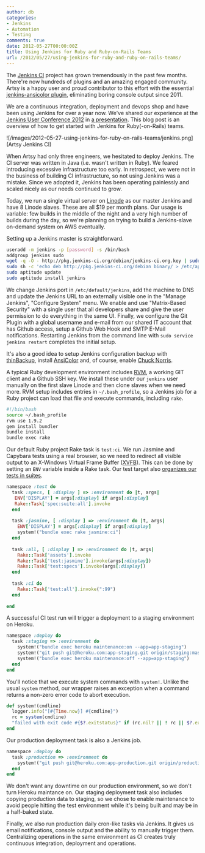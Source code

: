 ```yaml
---
author: db
categories:
- Jenkins
- Automation
- Testing
comments: true
date: 2012-05-27T00:00:00Z
title: Using Jenkins for Ruby and Ruby-on-Rails Teams
url: /2012/05/27/using-jenkins-for-ruby-and-ruby-on-rails-teams/
---
```


The [Jenkins CI](http://jenkins-ci.org) project has grown tremendously in the past few months. There're now hundreds of plugins and an amazing engaged community. Artsy is a happy user and proud contributor to this effort with the essential [jenkins-ansicolor plugin](https://wiki.jenkins-ci.org/display/JENKINS/AnsiColor+Plugin), eliminating boring console output since 2011.

We are a continuous integration, deployment and devops shop and have been using Jenkins for over a year now. We've shared our experience at the [Jenkins User Conference 2012](http://www.cloudbees.com/juc2012.cb) in [a presentation](http://www.slideshare.net/dblockdotorg/graduating-to-jenkins-ci-for-rubyonrails-teams). This blog post is an overview of how to get started with Jenkins for Ruby(-on-Rails) teams.

![/images/2012-05-27-using-jenkins-for-ruby-on-rails-teams/jenkins.png](Artsy Jenkins CI)

<!--more-->

When Artsy had only three engineers, we hesitated to deploy Jenkins. The CI server was written in Java (i.e. wasn't written in Ruby). We feared introducing excessive infrastructure too early. In retrospect, we were not in the business of building CI infrastructure, so not using Jenkins was a mistake. Since we adopted it, Jenkins has been operating painlessly and scaled nicely as our needs continued to grow.

Today, we run a single virtual server on [Linode](http://www.linode.com) as our master Jenkins and have 8 Linode slaves. These are all $19 per month plans. Our usage is variable: few builds in the middle of the night and a very high number of builds during the day, so we're planning on trying to build a Jenkins-slave on-demand system on AWS eventually.

Setting up a Jenkins master is straightforward.

``` bash
useradd -m jenkins -p [password] -s /bin/bash
addgroup jenkins sudo
wget -q -O - http://pkg.jenkins-ci.org/debian/jenkins-ci.org.key | sudo apt-key add –
sudo sh -c 'echo deb http://pkg.jenkins-ci.org/debian binary/ > /etc/apt/sources.list.d/jenkins.list'
sudo aptitude update
sudo aptitude install jenkins
```

We change Jenkins port in `/etc/default/jenkins`, add the machine to DNS and update the Jenkins URL to an externally visible one in the "Manage Jenkins", "Configure System" menu. We enable and use "Matrix-Based Security" with a single user that all developers share and give the user permission to do everything in the same UI. Finally, we configure the Git Plugin with a global username and e-mail from our shared IT account that has Github access, setup a Github Web Hook and SMTP E-Mail notifications. Restarting Jenkins from the command line with `sudo service jenkins restart` completes the initial setup.

It's also a good idea to setup Jenkins configuration backup with [thinBackup](https://wiki.jenkins-ci.org/display/JENKINS/thinBackup), install [AnsiColor](http://wiki.jenkins-ci.org/display/JENKINS/AnsiColor+Plugin) and, of course, enable [Chuck Norris](http://wiki.hudson-ci.org/display/HUDSON/ChuckNorris+Plugin).

A typical Ruby development environment includes [RVM](https://rvm.io/), a working GIT client and a Github SSH key. We install these under our `jenkins` user manually on the first slave Linode and then clone slaves when we need more. RVM setup includes entries in `~/.bash_profile`, so a Jenkins job for a Ruby project can load that file and execute commands, including `rake`.

``` bash
#!/bin/bash
source ~/.bash_profile
rvm use 1.9.2
gem install bundler
bundle install
bundle exec rake
```

Our default Ruby project Rake task is `test:ci`. We run Jasmine and Capybara tests using a real browser, so we need to redirect all visible output to an X-Windows Virtual Frame Buffer ([XVFB](http://www.xfree86.org/4.0.1/Xvfb.1.html)). This can be done by setting an `ENV` variable inside a Rake task. Our test target also [organizes our tests in suites](http://artsy.github.com/blog/2012/05/15/how-to-organize-over-3000-rspec-specs-and-retry-test-failures/).

``` ruby
namespace :test do
  task :specs, [ :display ] => :environment do |t, args|
   ENV['DISPLAY'] = args[:display] if args[:display]
   Rake::Task['spec:suite:all'].invoke
  end
      
  task :jasmine, [ :display ] => :environment do |t, args|
    ENV['DISPLAY'] = args[:display] if args[:display]
    system!("bundle exec rake jasmine:ci")
  end
    
  task :all, [ :display ] => :environment do |t, args|
    Rake::Task['assets'].invoke
    Rake::Task['test:jasmine'].invoke(args[:display])
    Rake::Task['test:specs'].invoke(args[:display])
  end
      
  task :ci do
    Rake::Task['test:all'].invoke(":99")
  end
      
end
```

A successful CI test run will trigger a deployment to a staging environment on Heroku.

``` ruby
namespace :deploy do
  task :staging => :environment do
    system!("bundle exec heroku maintenance:on --app=app-staging")
    system!("git push git@heroku.com:app-staging.git origin/staging:master")
    system!("bundle exec heroku maintenance:off --app=app-staging")
  end
end
```

You'll notice that we execute system commands with `system!`. Unlike the usual `system` method, our wrapper raises an exception when a command returns a non-zero error code to abort execution.

``` ruby
def system!(cmdline)
  logger.info("[#{Time.now}] #{cmdline}")
  rc = system(cmdline)
  "failed with exit code #{$?.exitstatus}" if (rc.nil? || ! rc || $?.exitstatus != 0)
end
```

Our production deployment task is also a Jenkins job.

``` ruby
namespace :deploy do
  task :production => :environment do
    system!("git push git@heroku.com:app-production.git origin/production:master")
  end
end
```

We don't want any downtime on our production environment, so we don't turn Heroku maintance on. Our staging deployment task also includes copying production data to staging, so we chose to enable maintenance to avoid people hitting the test environment while it's being built and may be in a half-baked state.

Finally, we also run production daily cron-like tasks via Jenkins. It gives us email notifications, console output and the ability to manually trigger them. Centralizing operations in the same environment as CI creates truly continuous integration, deployment and operations.
